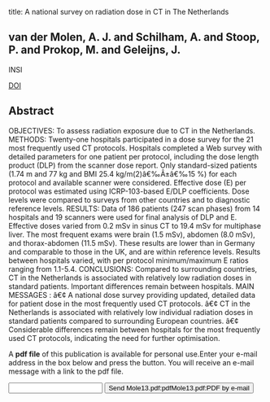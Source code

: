 title: A national survey on radiation dose in CT in The Netherlands

## van der Molen, A. J. and Schilham, A. and Stoop, P. and Prokop, M. and Geleijns, J.
INSI

<a href="https://doi.org/10.1007/s13244-013-0253-9">DOI</a>

## Abstract
OBJECTIVES: To assess radiation exposure due to CT in the Netherlands. METHODS: Twenty-one hospitals participated in a dose survey for the 21 most frequently used CT protocols. Hospitals completed a Web survey with detailed parameters for one patient per protocol, including the dose length product (DLP) from the scanner dose report. Only standard-sized patients (1.74 m and 77 kg and BMI 25.4 kg/m(2)â€‰Â±â€‰15 %) for each protocol and available scanner were considered. Effective dose (E) per protocol was estimated using ICRP-103-based E/DLP coefficients. Dose levels were compared to surveys from other countries and to diagnostic reference levels. RESULTS: Data of 186 patients (247 scan phases) from 14 hospitals and 19 scanners were used for final analysis of DLP and E. Effective doses varied from 0.2 mSv in sinus CT to 19.4 mSv for multiphase liver. The most frequent exams were brain (1.5 mSv), abdomen (8.0 mSv), and thorax-abdomen (11.5 mSv). These results are lower than in Germany and comparable to those in the UK, and are within reference levels. Results between hospitals varied, with per protocol minimum/maximum E ratios ranging from 1.1-5.4. CONCLUSIONS: Compared to surrounding countries, CT in the Netherlands is associated with relatively low radiation doses in standard patients. Important differences remain between hospitals. MAIN MESSAGES : â€¢ A national dose survey providing updated, detailed data for patient dose in the most frequently used CT protocols. â€¢ CT in the Netherlands is associated with relatively low individual radiation doses in standard patients compared to surrounding European countries. â€¢ Considerable differences remain between hospitals for the most frequently used CT protocols, indicating the need for further optimisation.

A <b>pdf file</b> of this publication is available for personal use.Enter your e-mail address in the box below and press the button. You will receive an e-mail message with a link to the pdf file.
<form action="sender.php">  <input type="text" name="email">  <input type="submit" value="Send Mole13.pdf:pdfMole13.pdf:PDF by e-mail"></form>